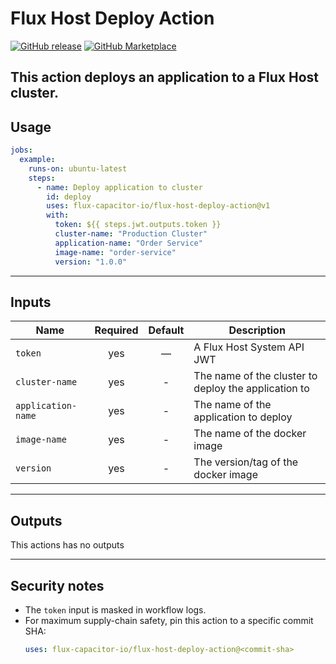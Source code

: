 # Flux Host Deploy Action

[![GitHub release](https://img.shields.io/github/v/release/flux-capacitor-io/flux-host-deploy-action?display_name=tag&sort=semver)](https://github.com/flux-capacitor-io/flux-host-deploy-action/releases)
[![GitHub Marketplace](https://img.shields.io/badge/GitHub%20Marketplace-Use%20this%20Action-2ea44f)](https://github.com/marketplace/actions/flux-host-deploy)

This action deploys an application to a Flux Host cluster.
---

## Usage

```yaml
jobs:
  example:
    runs-on: ubuntu-latest
    steps:
      - name: Deploy application to cluster
        id: deploy
        uses: flux-capacitor-io/flux-host-deploy-action@v1
        with:
          token: ${{ steps.jwt.outputs.token }}
          cluster-name: "Production Cluster"
          application-name: "Order Service"
          image-name: "order-service"
          version: "1.0.0"
```

---

## Inputs
| Name               | Required | Default | Description                                          |
|--------------------|:--------:|:-------:|------------------------------------------------------|
| `token`            |   yes    |    —    | A Flux Host System API JWT                           |
| `cluster-name`     |   yes    |    -    | The name of the cluster to deploy the application to |
| `application-name` |   yes    |    -    | The name of the application to deploy                |
| `image-name`       |   yes    |    -    | The name of the docker image                         |
| `version`          |   yes    |    -    | The version/tag of the docker image                  |

---

## Outputs

This actions has no outputs

---

## Security notes

- The `token` input is masked in workflow logs.
- For maximum supply-chain safety, pin this action to a specific commit SHA:  
  ```yaml
  uses: flux-capacitor-io/flux-host-deploy-action@<commit-sha>
  ```
